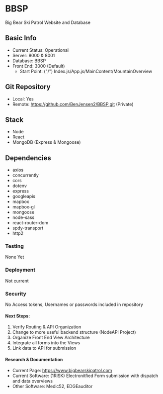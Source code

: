# BBSP
Big Bear Ski Patrol Website and Database

## Basic Info
- Current Status: Operational
- Server: 8000 & 8001
- Database: BBSP
- Front End: 3000 (Default)
  - Start Point: ("/") Index.js/App.js/MainContent/MountainOverview

## Git Repository
- Local: Yes
- Remote: https://github.com/BenJensen2/BBSP.git (Private)

## Stack
- Node
- React
- MongoDB (Express & Mongoose)

## Dependencies
- axios
- concurrently
- cors
- dotenv
- express
- googleapis
- mapbox
- mapbox-gl
- mongoose
- node-sass
- react-router-dom
- spdy-transport
- http2

### Testing
None Yet

### Deployment
Not current

### Security
No Access tokens, Usernames or passwords included in repository

#### Next Steps:
1. Verify Routing & API Organization
2. Change to more useful backend structure (NodeAPI Project)
2. Organize Front End View Architecture
3. Integrate all forms into the Views
4. Link data to API for submission

#### Research & Documentation
- Current Page: https://www.bigbearskipatrol.com
- Current Software: (1RISK) Electronitfied Form submission with dispatch and data overviews
- Other Software: Medic52, EDGEauditor







